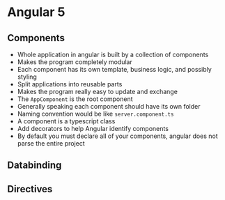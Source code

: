 # Angular 5

## Components
- Whole application in angular is built by a collection of components
- Makes the program completely modular
- Each component has its own template, business logic, and possibly styling
- Split applications into reusable parts
- Makes the program really easy to update and exchange
- The `AppComponent` is the root component
- Generally speaking each component should have its own folder
- Naming convention would be like `server.component.ts`
- A component is a typescript class
- Add decorators to help Angular identify components
- By default you must declare all of your components, angular does not parse the entire project

## Databinding

## Directives
